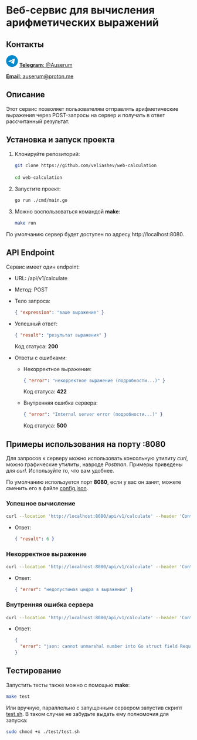 # Веб-сервис для вычисления арифметических выражений

## Контакты

[![Telegram](https://raw.githubusercontent.com/CLorant/readme-social-icons/refs/heads/main/small/filled/telegram.svg)](https://t.me/Auserum) [**Telegram**: @Auserum](https://t.me/Auserum)

[**Email**: auserum@proton.me](mailto:auserum@proton.me)

## Описание

Этот сервис позволяет пользователям отправлять арифметические выражения через POST-запросы на сервер и получать в ответ рассчитанный результат.

## Установка и запуск проекта

1. Клонируйте репозиторий:

   ```sh
   git clone https://github.com/veliashev/web-calculation

   cd web-calculation
   ```

2. Запустите проект:

   ```sh
   go run ./cmd/main.go
   ```

3. Можно воспользоваться командой **make**:
   ```sh
   make run
   ```

По умолчанию сервер будет доступен по адресу http://localhost:8080.

## API Endpoint

Сервис имеет один endpoint:

- URL: /api/v1/calculate
- Метод: POST
- Тело запроса:

  ```json
  { "expression": "ваше выражение" }
  ```

- Успешный ответ:

  ```json
  { "result": "результат выражения" }
  ```

  Код статуса: **200**

- Ответы с ошибками:

  - Некорректное выражение:

    ```json
    { "error": "некорректное выражение (подробности...)" }
    ```

    Код статуса: **422**

  - Внутренняя ошибка сервера:

    ```json
    { "error": "Internal server error (подробности...)" }
    ```

    Код статуса: **500**

## Примеры использования на порту :8080

Для запросов к серверу можно использовать консольную утилиту _curl_, можно графические утилиты, навроде _Postman_. Примеры приведены для _curl_. Используйте то, что вам удобнее.

По умолчанию используется порт **8080**, если у вас он занят, можете сменить его в файле [config.json](config/config.json).

### Успешное вычисление

```sh
curl --location 'http://localhost:8080/api/v1/calculate' --header 'Content-Type: application/json' --data '{"expression": "2+2*2"}'
```

- Ответ:

  ```json
  { "result": 6 }
  ```

### Некорректное выражение

```sh
curl --location 'http://localhost:8080/api/v1/calculate' --header 'Content-Type: application/json' --data '{"expression": "2+2*a"}'
```

- Ответ:

  ```json
  { "error": "недопустимая цифра в выражении" }
  ```

### Внутренняя ошибка сервера

```sh
curl --location 'http://localhost:8080/api/v1/calculate' --header 'Content-Type: application/json' --data '{"expression": 9}'
```

- Ответ:

  ```json
  {
    "error": "json: cannot unmarshal number into Go struct field Request.expression of type string"
  }
  ```

## Тестирование

Запустить тесты также можно с помощью **make**:

```sh
make test
```

Или вручную, параллельно с запущенным сервером запустив скрипт [test.sh](./test/test.sh). В таком случае не забудьте выдать ему полномочия для запуска:

```sh
sudo chmod +x ./test/test.sh
```
